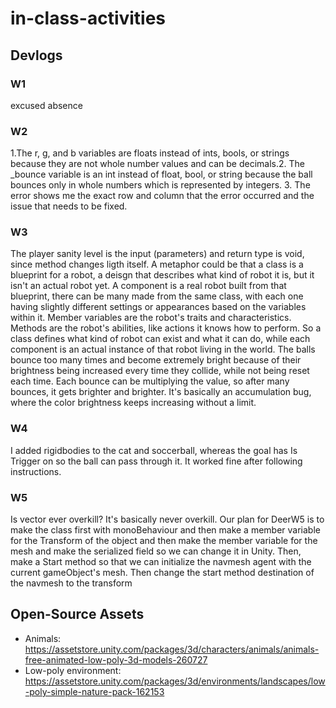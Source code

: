 # in-class-activities
## Devlogs
### W1
excused absence

### W2
1.The r, g, and b variables are floats instead of ints, bools, or strings because they are not whole number values and can be decimals.2. The _bounce variable is an int instead of float, bool, or string because the ball bounces only in whole numbers which is represented by integers. 3. The error shows me the exact row and column that the error occurred and the issue that needs to be fixed.

### W3 
The player sanity level is the input (parameters) and return type is void, since method changes ligth itself. A metaphor could be that a class is a blueprint for a robot, a deisgn that describes what kind of robot it is, but it isn't an actual robot yet. A component is a real robot built from that blueprint, there can be many made from the same class, with each one having slightly different settings or appearances based on the variables within it. Member variables are the robot's traits and characteristics. Methods are the robot's abilities, like actions it knows how to perform. So a class defines what kind of robot can exist and what it can do, while each component is an actual instance of that robot living in the world.
The balls bounce too many times and become extremely bright because of their brightness being increased every time they collide, while not being reset each time. Each bounce can be multiplying the value, so after many bounces, it gets brighter and brighter. It's basically an accumulation bug, where the color brightness keeps increasing without a limit.

### W4
I added rigidbodies to the cat and soccerball, whereas the goal has Is Trigger on so the ball can pass through it.
It worked fine after following instructions.

### W5
Is vector ever overkill?
It's basically never overkill.
Our plan for DeerW5 is to make the class first with monoBehaviour and then make a member variable for the Transform of the object and then make the member variable for the mesh and make the serialized field so we can change it in Unity. Then, make a Start method so that we can initialize the navmesh agent with the current gameObject's mesh. Then change the start method destination of the navmesh to the transform

## Open-Source Assets
- Animals: https://assetstore.unity.com/packages/3d/characters/animals/animals-free-animated-low-poly-3d-models-260727 
- Low-poly environment: https://assetstore.unity.com/packages/3d/environments/landscapes/low-poly-simple-nature-pack-162153 